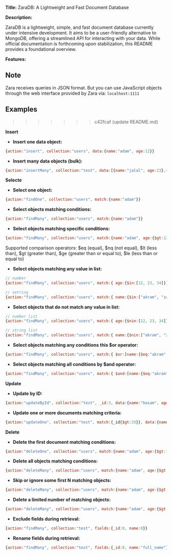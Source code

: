 **Title:** ZaraDB: A Lightweight and Fast Document Database

**Description:**

ZaraDB is a lightweight, simple, and fast document database currently under intensive development. It aims to be a user-friendly alternative to MongoDB, offering a streamlined API for interacting with your data. While official documentation is forthcoming upon stabilization, this README provides a foundational overview.

**Features:**

## Note
Zara receives queries in JSON format. But you can use JavaScript objects through the web interface provided by Zara via: ` localhost:1111 `

## Examples
>>>>>>> c42fcaf (update README.md)

**Insert**

* **Insert one data object:**


```js
{action:"insert", collection:"users", data:{name:"adam", age:12}}
```

* **Insert many data objects (bulk):**

```js
{action:"insertMany", collection:"test", data:[{name:"jalal", age:23},{name:"akram", age:30},{name:"hasna", age:35}]}
```

**Selecte**

* **Select one object:**

```js
{action:"findOne", collection:"users", match:{name:"adam"}}
```

* **Select objects matching conditions:**

```js
{action:"findMany", collection:"users", match:{name:"adam"}}
```

* **Select objects matching specific conditions:**

```js
{action:"findMany", collection:"users", match:{name:"adam", age:{$gt:12}}}
```

Supported comparison operators: $eq (equal), $nq (not equal), $lt (less than), $gt (greater than), $ge (greater than or equal to), $le (less than or equal to)


* **Select objects matching any value in list:**

```js
// number
{action:"findMany", collection:"users", match:{ age:{$in:[12, 23, 34]}}}
```
```js
// setring
{action:"findMany", collection:"users", match:{ name:{$in:["akram", "zaid"]}}}
```

* **Select objects that do not match any value in list:**

```js
// number list
{action:"findMany", collection:"users", match:{ age:{$nin:[12, 23, 34]}}}
```
```js
// string list
{action:"findMany", collection:"users", match:{ name:{$nin:["akram", "zaid"]}}}
```

* **Select objects matching any conditions  this $or operator:**

```js
{action:"findMany", collection:"users", match:{ $or:[name:{$eq:"akram", age:$gt:13}]}}
```

* **Select objects matching all conditions by $and operator:**

```js
{action:"findMany", collection:"users", match:{ $and:[name:{$eq:"akram", age:$gt:13}]}}
```

**Update**

* **Update by ID:**

```js
{action:"updateById", collection:"test", _id:3, data:{name:"hosam", age:10}}
```

* **Update one or more documents matching criteria:**

```js
{action:"updateOne", collection:"test", match:{_id{$gt:33}}, data:{name:"hosam", age:10}}
```

**Delete**

* **Delete the first document matching conditions:**

```js
{action:"deleteOne", collection:"users", match:{name:"adam", age:{$gt:12}}}
```

* **Delete all objects matching conditions:**

```js
{action:"deleteMany", collection:"users", match:{name:"adam", age:{$gt:12}}}
```

* **Skip or ignore some first N matching objects:**

```js
{action:"deleteMany", collection:"users", match:{name:"adam", age:{$gt:12}}, skip: 3}
```

* **Delete a limited number of matching objects:**

```js
{action:"deleteMany", collection:"users", match:{name:"adam", age:{$gt:12}}, skip: 3, limit:3}
```

* **Exclude fields during retrieval:**

```js
{action:"findMany", collection:"test", fields:{_id:0, name:0}}
```

* **Rename fields during retrieval:**

```js
{action:"findMany", collection:"test", fields:{_id:0, name:"full_name"}}
```

